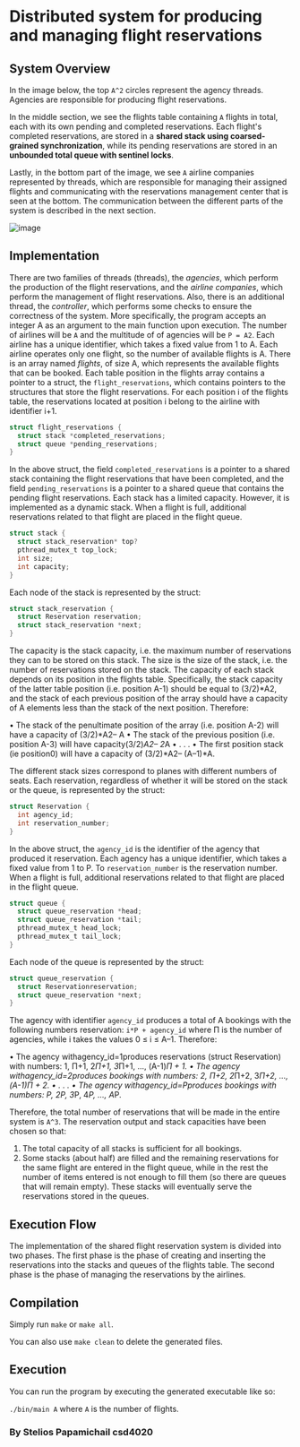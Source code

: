 # Distributed system for producing and managing flight reservations

## System Overview

In the image below, the top `A^2` circles represent the agency threads. Agencies are responsible for producing flight reservations.

In the middle section, we see the flights table containing `A` flights in total, each with its own pending and completed reservations.
Each flight's completed reservations, are stored in a **shared stack using coarsed-grained synchronization**, while its pending
reservations are stored in an **unbounded total queue with sentinel locks**.

Lastly, in the bottom part of the image, we see `A` airline companies represented by threads, which are responsible for managing their
assigned flights and communicating with the reservations management center that is seen at the bottom. The communication between the different
parts of the system is described in the next section.

![image](https://github.com/SteliosPapamichail/DistributedAirlineReservationSystem/assets/58370258/77f80b63-65fc-410e-a956-59367e54aff0)

## Implementation

There are two families of threads (threads), the *agencies*, which perform the production of the flight reservations, and the
*airline companies*, which perform the management of flight reservations. Also, there is an additional thread, the *controller*, which performs some checks to ensure the 
correctness of the system. More specifically, the program accepts an integer A as an argument to the main function upon execution. The number of airlines will be `A` and the multitude of
of agencies will be `P = A2`. Each airline has a unique identifier, which takes a fixed value from 1 to A. Each airline operates only one flight, so the number of available 
flights is A. There is an array named *flights*, of size A, which represents the available flights that can be booked. Each table position in the flights array contains a pointer to a struct, the
`flight_reservations`, which contains pointers to the structures that store the flight reservations. For each position i of the flights table, the reservations located at position i belong to the airline with identifier i+1.

```C
struct flight_reservations {
  struct stack *completed_reservations; 
  struct queue *pending_reservations;
}
```

In the above struct, the field `completed_reservations` is a pointer to a shared stack containing the flight reservations that have been completed, and the field `pending_reservations` is a pointer to a shared queue that contains the pending flight 
reservations. Each stack has a limited capacity. However, it is implemented as a dynamic stack. When a flight is full, additional reservations related to that flight are placed in the flight queue.

```C
struct stack {
  struct stack_reservation* top?
  pthread_mutex_t top_lock; 
  int size;
  int capacity;
}
```

Each node of the stack is represented by the struct:

```C
struct stack_reservation {
  struct Reservation reservation; 
  struct stack_reservation *next;
}
```

The capacity is the stack capacity, i.e. the maximum number of reservations they can to be stored on this stack. The size is the size of the stack, i.e. the number of reservations stored on the stack. The capacity of each stack depends on its position in the flights table. 
Specifically, the stack capacity of the latter table position (i.e. position A-1) should be equal to (3/2)*A2, and the stack of each previous position of the array should have a capacity of A elements less than the stack of the next position. Therefore:

• The stack of the penultimate position of the array (i.e. position A-2) will have a capacity of (3/2)*A2– A
• The stack of the previous position (i.e. position A-3) will have capacity(3/2)*A2– 2*A
• . . .
• The first position stack (ie position0) will have a capacity of (3/2)*A2– (A–1)*A.

The different stack sizes correspond to planes with different numbers of seats. Each reservation, regardless of whether it will be stored on the stack or the queue, is represented by the struct:

```C
struct Reservation {
  int agency_id;
  int reservation_number;
}
```

In the above struct, the `agency_id` is the identifier of the agency that produced it reservation. Each agency has a unique identifier, which takes a fixed value from 1 to P. To `reservation_number` is the reservation number.
When a flight is full, additional reservations related to that flight are placed in the flight queue.

```C
struct queue {
  struct queue_reservation *head;
  struct queue_reservation *tail;
  pthread_mutex_t head_lock; 
  pthread_mutex_t tail_lock;
}
```

Each node of the queue is represented by the struct:

```C
struct queue_reservation {
  struct Reservationreservation; 
  struct queue_reservation *next;
}
```

The agency with identifier `agency_id` produces a total of A bookings with the following numbers reservation:
`i*P + agency_id` where Π is the number of agencies, while i takes the values 0 ≤ i ≤ A–1. Therefore:

• The agency withagency_id=1produces reservations (struct Reservation) with numbers:
1, Π+1, 2*Π+1, 3*Π+1, ..., (A-1)*Π + 1.
• The agency withagency_id=2produces bookings with numbers:
2, Π+2, 2*Π+2, 3*Π+2, ..., (A-1)*Π + 2.
• . . .
• The agency withagency_id=Pproduces bookings with numbers: P, 
2*P, 3*P, 4*P, ..., A*P.

Therefore, the total number of reservations that will be made in the entire system is `A^3`.  The reservation output and stack capacities have been chosen so that:
1) The total capacity of all stacks is sufficient for all bookings.
2) Some stacks (about half) are filled and the remaining reservations for the same 
flight are entered in the flight queue, while in the rest the number of items entered 
is not enough to fill them (so there are queues that will remain empty). These 
stacks will eventually serve the reservations stored in the queues.

## Execution Flow

The implementation of the shared flight reservation system is divided into two phases. The first phase is the phase of creating and inserting the reservations into the stacks and queues 
of the flights table. The second phase is the phase of managing the reservations by the airlines.

## Compilation

Simply run `make` or `make all`.

You can also use `make clean` to delete the generated files.

## Execution

You can run the program by executing the generated executable like so:

`./bin/main A` where `A` is the number of flights.

### By Stelios Papamichail csd4020
